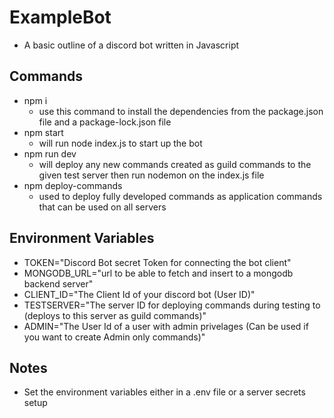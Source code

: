 # ExampleBot
* A basic outline of a discord bot written in Javascript

## Commands
* npm i
  * use this command to install the dependencies from the package.json file and a package-lock.json file
* npm start
  * will run node index.js to start up the bot
* npm run dev
  * will deploy any new commands created as guild commands to the given test server then run nodemon on the index.js file
* npm deploy-commands
  * used to deploy fully developed commands as application commands that can be used on all servers
  
## Environment Variables
* TOKEN="Discord Bot secret Token for connecting the bot client"
* MONGODB_URL="url to be able to fetch and insert to a mongodb backend server"
* CLIENT_ID="The Client Id of your discord bot (User ID)"
* TESTSERVER="The server ID for deploying commands during testing to (deploys to this server as guild commands)"
* ADMIN="The User Id of a user with admin privelages (Can be used if you want to create Admin only commands)"

## Notes
* Set the environment variables either in a .env file or a server secrets setup
